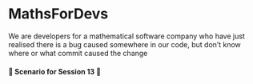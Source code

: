 # MathsForDevs
We are developers for a mathematical software company who have just realised there is a bug caused somewhere in our 
code, but don’t know where or what commit caused the change

#### 📖 Scenario for Session 13 📖